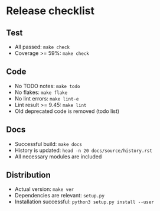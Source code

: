 # Release checklist

## Test

* All passed: `make check`
* Coverage >= 59%: `make check`

## Code

* No TODO notes: `make todo`
* No flakes: `make flake`
* No lint errors: `make lint-e`
* Lint result >= 9.45: `make lint`
* Old deprecated code is removed (todo list)

## Docs

* Successful build: `make docs`
* History is updated: `head -n 20 docs/source/history.rst`
* All necessary modules are included

## Distribution

* Actual version: `make ver`
* Dependencies are relevant: `setup.py`
* Installation successful: `python3 setup.py install --user`
